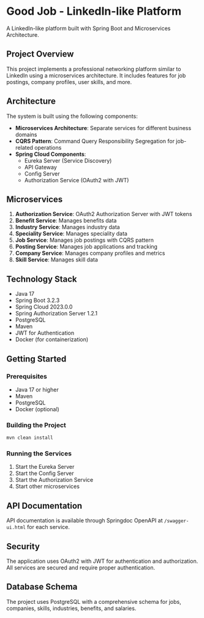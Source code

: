 # Good Job - LinkedIn-like Platform

A LinkedIn-like platform built with Spring Boot and Microservices Architecture.

## Project Overview

This project implements a professional networking platform similar to LinkedIn using a microservices architecture. It includes features for job postings, company profiles, user skills, and more.

## Architecture

The system is built using the following components:

- **Microservices Architecture**: Separate services for different business domains
- **CQRS Pattern**: Command Query Responsibility Segregation for job-related operations
- **Spring Cloud Components**:
  - Eureka Server (Service Discovery)
  - API Gateway
  - Config Server
  - Authorization Service (OAuth2 with JWT)

## Microservices

1. **Authorization Service**: OAuth2 Authorization Server with JWT tokens
2. **Benefit Service**: Manages benefits data
3. **Industry Service**: Manages industry data
4. **Speciality Service**: Manages speciality data
5. **Job Service**: Manages job postings with CQRS pattern
6. **Posting Service**: Manages job applications and tracking
7. **Company Service**: Manages company profiles and metrics
8. **Skill Service**: Manages skill data

## Technology Stack

- Java 17
- Spring Boot 3.2.3
- Spring Cloud 2023.0.0
- Spring Authorization Server 1.2.1
- PostgreSQL
- Maven
- JWT for Authentication
- Docker (for containerization)

## Getting Started

### Prerequisites

- Java 17 or higher
- Maven
- PostgreSQL
- Docker (optional)

### Building the Project

```bash
mvn clean install
```

### Running the Services

1. Start the Eureka Server
2. Start the Config Server
3. Start the Authorization Service
4. Start other microservices

## API Documentation

API documentation is available through Springdoc OpenAPI at `/swagger-ui.html` for each service.

## Security

The application uses OAuth2 with JWT for authentication and authorization. All services are secured and require proper authentication.

## Database Schema

The project uses PostgreSQL with a comprehensive schema for jobs, companies, skills, industries, benefits, and salaries. 